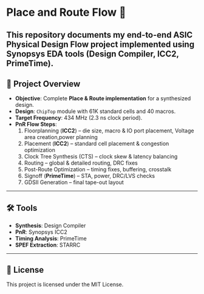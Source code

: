 # Place and Route Flow 🚀

This repository documents my end-to-end ASIC Physical Design Flow project implemented using Synopsys EDA tools (Design Compiler, ICC2, PrimeTime).
---

## 🚀 Project Overview  
- **Objective**: Complete **Place & Route implementation** for a synthesized design.  
- **Design**: `ChipTop` module with 61K standard cells and 40 macros.  
- **Target Frequency**: 434 MHz (2.3 ns clock period).  
- **PnR Flow Steps**:  
  1. Floorplanning (**ICC2**) – die size, macro & IO port placement, Voltage area creation,power planning  
  2. Placement (**ICC2**) – standard cell placement & congestion optimization  
  3. Clock Tree Synthesis (CTS) – clock skew & latency balancing  
  4. Routing – global & detailed routing, DRC fixes 
  5. Post-Route Optimization – timing fixes, buffering, crosstalk 
  6. Signoff (**PrimeTime**) – STA, power, DRC/LVS checks  
  7. GDSII Generation – final tape-out layout
---

## 🛠️ Tools
- **Synthesis**: Design Compiler  
- **PnR**: Synopsys ICC2  
- **Timing Analysis**: PrimeTime  
- **SPEF Extraction**: STARRC 
---
## 📄 License

This project is licensed under the MIT License.


